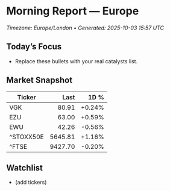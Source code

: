 # Morning Report — Europe
_Timezone: Europe/London • Generated: 2025-10-03 15:57 UTC_

## Today’s Focus
- Replace these bullets with your real catalysts list.

## Market Snapshot
| Ticker | Last | 1D % |
|---|---:|---:|
| VGK | 80.91 | +0.24% |
| EZU | 63.00 | +0.59% |
| EWU | 42.26 | -0.56% |
| ^STOXX50E | 5645.81 | +1.16% |
| ^FTSE | 9427.70 | -0.20% |

## Watchlist
- (add tickers)
